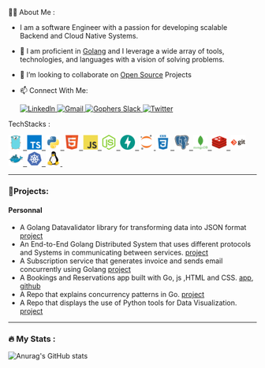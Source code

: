 <!--### Hi there 👋

<!--
**Philip-21/Philip-21** is a ✨ _special_ ✨ repository because its `README.md` (this file) appears on your GitHub profile.

Here are some ideas to get you started:

- 🔭 I’m currently working on ...
- 🌱 I’m currently learning ...
- 👯 I’m looking to collaborate on ...
- 🤔 I’m looking for help with ...
- 💬 Ask me about ...
- 📫 How to reach me: ...
- 😄 Pronouns: ...
- ⚡ Fun fact: ...
-->

<!--
<div align="center">
  <img src="https://media.giphy.com/media/dWesBcTLavkZuG35MI/giphy.gif" width="600" height="300"/>
</div>
-->

👨‍💻 About Me :
-   I am a software Engineer with a passion for developing scalable Backend and Cloud Native Systems.
-  🧠 I am proficient in [Golang](https://go.dev/) and I
   leverage a wide array of tools, technologies, and languages with a vision of solving problems.  
- 👯 I’m looking to collaborate on [Open Source](https://en.wikipedia.org/wiki/Open_source) Projects
- 📫 Connect With Me:
   
  <div>
   <a href="https://www.linkedin.com/in/philip-obiora-aa09401a9">
    <img src="https://img.shields.io/badge/linkedin-%230077B5.svg?style=for-the-badge&logo=linkedin&logoColor=white" alt="Linkedln">
  </a>

  <a href="mailto:philipuzomaobiora@gmail.com">
    <img src="https://img.shields.io/badge/Gmail-D14836?style=for-the-badge&logo=gmail&logoColor=white" alt="Gmail">
  </a>

  <a href="https://gophers.slack.com/team/U03CADA9QBX">
    <img src="https://img.shields.io/badge/Slack-4A154B?style=for-the-badge&logo=slack&logoColor=white" alt="Gophers Slack">
  </a>

  <a href="https://twitter.com/Philip_obiora21?t=2fKv9ai2g1N1ZMVkC3r2rg&s=09">
    <img src="https://img.shields.io/badge/Twitter-%231DA1F2.svg?style=for-the-badge&logo=Twitter&logoColor=white" alt="Twitter">
  </a>
  </div>


TechStacks :
<div>
  <a href="https://go.dev/">
  <img src="https://github.com/devicons/devicon/blob/master/icons/go/go-original.svg" title="Golang" alt="Golang" width="30" height="30"/>&nbsp;
  </a>
  <a href="https://www.typescriptlang.org/">
  <img src="https://github.com/devicons/devicon/blob/master/icons/typescript/typescript-original.svg" title="TypeScript" alt="TypeScript" width="30" height="30"/>&nbsp;
  </a>
  <a href="https://www.python.org/">
  <img src="https://github.com/devicons/devicon/blob/master/icons/python/python-original.svg" title="Python" alt="Python" width="30" height="30"/>&nbsp;
  </a>
  <a href="https://en.wikipedia.org/wiki/HTML5">
  <img src="https://github.com/devicons/devicon/blob/master/icons/html5/html5-original.svg" title="HTML5" alt="HTML" width="30" height="30"/>&nbsp;
  </a>
  <a href="https://en.wikipedia.org/wiki/JavaScript">
  <img src="https://github.com/devicons/devicon/blob/master/icons/javascript/javascript-original.svg" title="JavaScript" alt="JavaScript" width="30" height="30"/>&nbsp;
  </a>
  <a href="https://en.wikipedia.org/wiki/nodejs">
  <img src="https://github.com/devicons/devicon/blob/master/icons/nodejs/nodejs-original.svg" title="JavaScript" alt="JavaScript" width="30" height="30"/>&nbsp;
  </a>
  <a href="https://fastapi.tiangolo.com/">
  <img src="https://github.com/devicons/devicon/blob/master/icons/fastapi/fastapi-original.svg" title="FastApi" alt="FastApi" width="30" height="30"/>&nbsp;
  </a>
  <a href="https://jupyter.org/">
  <img src="https://github.com/devicons/devicon/blob/master/icons/jupyter/jupyter-original.svg" title="Jupyter" alt="Jupyter" width="30" height="30"/>
  </a>
  <a href="https://en.wikipedia.org/wiki/CSS">
  <img src="https://github.com/devicons/devicon/blob/master/icons/css3/css3-plain-wordmark.svg"  title="CSS3" alt="CSS" width="30" height="30"/>&nbsp;
  </a>
  <a href="https://www.postgresql.org/">
  <img src="https://github.com/devicons/devicon/blob/master/icons/postgresql/postgresql-original.svg" title="Postgres"  alt="Postgres" width="30" height="30"/>&nbsp;
  </a>
  <a href="https://www.mongodb.com/">
  <img src="https://github.com/devicons/devicon/blob/master/icons/mongodb/mongodb-plain-wordmark.svg" title="MongoDB"  alt="MongoDB" width="30" height="30"/>&nbsp;
  </a>
  <a href="https://redis.io/">
  <img src="https://github.com/devicons/devicon/blob/master/icons/redis/redis-original.svg" title="Redis"  alt="Redis" width="30" height="30"/>&nbsp;
  </a>
  <a href="https://git-scm.com/">
  <img src="https://github.com/devicons/devicon/blob/master/icons/git/git-original-wordmark.svg" title="Git" **alt="Git" width="30" height="30"/>
  <a>
  <a href="https://hub.docker.com/">
  <img src="https://github.com/devicons/devicon/blob/master/icons/docker/docker-original.svg" title="Docker" alt="Docker" width="30" height="30"/>&nbsp;
  </a>
  <a href="https://kubernetes.io/">
  <img src="https://github.com/devicons/devicon/blob/master/icons/kubernetes/kubernetes-plain.svg" title="Kubernetes" alt="Kubernetes" width="30" height="30"/>&nbsp;
  </a>
  <a href="https://linux.org/">
  <img src="https://github.com/devicons/devicon/blob/master/icons/linux/linux-original.svg" title="Linux" alt="Linux" width="30" height="30"/>&nbsp;
  </a>
</div>
    
---
###  🔭Projects:
   #### Personnal 
  -  A Golang Datavalidator library for transforming data into JSON format [project](https://github.com/Philip-21/DVL)
  - An End-to-End Golang Distributed System that uses different protocols and Systems in communicating between services. [project](https://github.com/Philip-21/Go-Microservice)
  - A Subscription service that generates invoice and sends email concurrently using Golang [project](https://github.com/Philip-21/Subscription-Service)
  - A Bookings and Reservations app built with Go, js ,HTML and CSS. [app](https://bookings-service-application.onrender.com), [github](https://github.com/Philip-21/Bookings-Reservations)
  - A Repo that explains concurrency patterns in Go. [project](https://github.com/Philip-21/Goroutine-Codes)  
  - A Repo that displays the use of Python tools for  Data Visualization. [project](https://github.com/Philip-21/Python-Workspace/blob/master/datavisualizer-checkpoint.ipynb)
      
---

### :fire: My Stats :    
  ![Anurag's GitHub stats](https://github-readme-stats.vercel.app/api?username=Philip-21&show_icons=true&theme=tokyonight)
 
    
    
    
    
    
